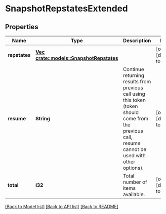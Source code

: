 # SnapshotRepstatesExtended

## Properties
Name | Type | Description | Notes
------------ | ------------- | ------------- | -------------
**repstates** | [**Vec <crate::models::SnapshotRepstates>**](SnapshotRepstates.md) |  | [optional] [default to null]
**resume** | **String** | Continue returning results from previous call using this token (token should come from the previous call, resume cannot be used with other options). | [optional] [default to null]
**total** | **i32** | Total number of items available. | [optional] [default to null]

[[Back to Model list]](../README.md#documentation-for-models) [[Back to API list]](../README.md#documentation-for-api-endpoints) [[Back to README]](../README.md)


